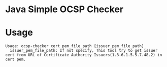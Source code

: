 Java Simple OCSP Checker
=======

# Usage
```
Usage: ocsp-checker cert_pem_file_path [issuer_pem_file_path]
  issuer_pem_file_path: If not specify, This tool try to get issuer cert from URL of Certificate Authority Issuers(1.3.6.1.5.5.7.48.2) in cert pem.
```